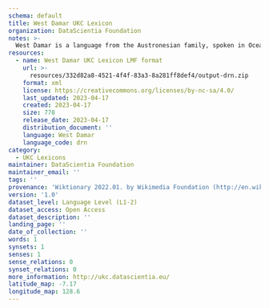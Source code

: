 ```yaml
---
schema: default
title: West Damar UKC Lexicon
organization: DataScientia Foundation
notes: >-
  West Damar is a language from the Austronesian family, spoken in Oceania. The UKC Lexicon of West Damar is represented as a lexico-semantic network. It consists of words, word senses, synsets, as well as sense-level and synset-level relationships.
resources:
  - name: West Damar UKC Lexicon LMF format
    url: >-
      resources/332d82a8-4521-4f4f-83a3-8a281ff8def4/output-drn.zip
    format: xml
    license: https://creativecommons.org/licenses/by-nc-sa/4.0/
    last_updated: 2023-04-17
    created: 2023-04-17
    size: 778
    release_date: 2023-04-17
    distribution_document: ''
    language: West Damar
    language_code: drn
category:
  - UKC Lexicons
maintainer: DataScientia Foundation
maintainer_email: ''
tags: ''
provenance: 'Wiktionary 2022.01. by Wikimedia Foundation (http://en.wiktionary.org); Princeton WordNet 2.1 by Princeton University (https://wordnet.princeton.edu)'
version: '1.0'
dataset_level: Language Level (L1-2)
dataset_access: Open Access
dataset_description: ''
landing_page: ''
date_of_collection: ''
words: 1
synsets: 1
senses: 1
sense_relations: 0
synset_relations: 0
more_information: http://ukc.datascientia.eu/
latitude_map: -7.17
longitude_map: 128.6
---
```

